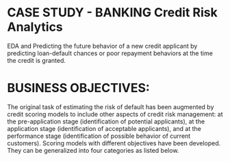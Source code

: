 # CASE STUDY - BANKING Credit Risk Analytics

EDA and Predicting the future behavior of a new credit applicant by predicting loan-default chances or poor repayment behaviors at the time the credit is granted. 

# BUSINESS OBJECTIVES:

The original task of estimating the risk of default has been  augmented  by  credit  scoring  models  to  include  other  aspects  of  credit risk  management:  at  the  pre-application  stage  (identification  of  potential applicants),  at  the  application  stage  (identification  of  acceptable  applicants), and  at  the  performance  stage  (identification  of  possible  behavior  of  current customers).  Scoring  models  with  different  objectives  have  been  developed. They can be generalized into four categories as listed below. 